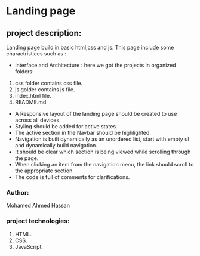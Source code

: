  # Landing page

## project description:

Landing page build in basic html,css and js.
This page include some charactristices such as :

- Interface and Architecture : here we got the projects in organized folders:

1. css folder contains css file.
2. js golder contains js file.
3. index.html file.
4. README.md 

- A Responsive layout of the landing page should be created to use across all devices.
- Styling should be added for active states.
- The active section in the Navbar should be highlighted.
- Navigation is built dynamically as an unordered list, start with empty ul and dynamically
 build navigation.
- It should be clear which section is being viewed while scrolling through the page.
- When clicking an item from the navigation menu, the link should scroll to the appropriate
 section. 
- The code is full of comments for clarifications.

### Author:

Mohamed Ahmed Hassan

### project technologies: 

1. HTML.
2. CSS.
3. JavaScript.